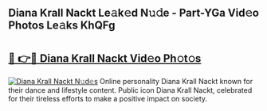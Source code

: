 ## Diana Krall Nackt Le𝚊k𝚎d N𝚞𝚍e - Part-YGa Vid𝚎o Photos Le𝚊ks KhQFg

# <h2><a href="http://fb5xk70.evod.top/?m=Diana+Krall+Nackt">🔗 👉🔴 Diana Krall Nackt Vid𝚎o Ph𝚘t𝚘s</a></h2>

[![Diana Krall Nackt N𝚞d𝚎s](https://i.imgur.com/8V9OHl7.gif)](http://fb5xk70.evod.top/?m=Diana+Krall+Nackt)
Online personality Diana Krall Nackt known for their dance and lifestyle content. Public icon Diana Krall Nackt, celebrated for their tireless efforts to make a positive impact on society. 
